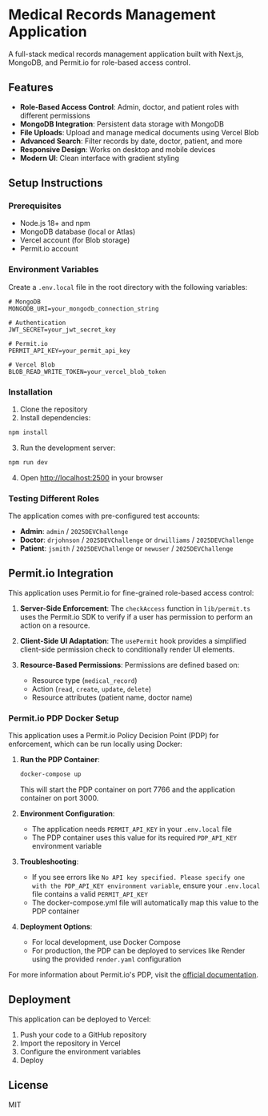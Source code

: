 # Medical Records Management Application

A full-stack medical records management application built with Next.js, MongoDB, and Permit.io for role-based access control.

## Features

- **Role-Based Access Control**: Admin, doctor, and patient roles with different permissions
- **MongoDB Integration**: Persistent data storage with MongoDB
- **File Uploads**: Upload and manage medical documents using Vercel Blob
- **Advanced Search**: Filter records by date, doctor, patient, and more
- **Responsive Design**: Works on desktop and mobile devices
- **Modern UI**: Clean interface with gradient styling

## Setup Instructions

### Prerequisites

- Node.js 18+ and npm
- MongoDB database (local or Atlas)
- Vercel account (for Blob storage)
- Permit.io account

### Environment Variables

Create a `.env.local` file in the root directory with the following variables:

```
# MongoDB
MONGODB_URI=your_mongodb_connection_string

# Authentication
JWT_SECRET=your_jwt_secret_key

# Permit.io
PERMIT_API_KEY=your_permit_api_key

# Vercel Blob
BLOB_READ_WRITE_TOKEN=your_vercel_blob_token
```

### Installation

1. Clone the repository
2. Install dependencies:

```bash
npm install
```

3. Run the development server:

```bash
npm run dev
```

4. Open [http://localhost:2500](http://localhost:2500) in your browser

### Testing Different Roles

The application comes with pre-configured test accounts:

- **Admin**: `admin` / `2025DEVChallenge`
- **Doctor**: `drjohnson` / `2025DEVChallenge` or `drwilliams` / `2025DEVChallenge`
- **Patient**: `jsmith` / `2025DEVChallenge` or `newuser` / `2025DEVChallenge`

## Permit.io Integration

This application uses Permit.io for fine-grained role-based access control:

1. **Server-Side Enforcement**: The `checkAccess` function in `lib/permit.ts` uses the Permit.io SDK to verify if a user has permission to perform an action on a resource.

2. **Client-Side UI Adaptation**: The `usePermit` hook provides a simplified client-side permission check to conditionally render UI elements.

3. **Resource-Based Permissions**: Permissions are defined based on:
   - Resource type (`medical_record`)
   - Action (`read`, `create`, `update`, `delete`)
   - Resource attributes (patient name, doctor name)

### Permit.io PDP Docker Setup

This application uses a Permit.io Policy Decision Point (PDP) for enforcement, which can be run locally using Docker:

1. **Run the PDP Container**:
   ```bash
   docker-compose up
   ```
   This will start the PDP container on port 7766 and the application container on port 3000.

2. **Environment Configuration**:
   - The application needs `PERMIT_API_KEY` in your `.env.local` file
   - The PDP container uses this value for its required `PDP_API_KEY` environment variable

3. **Troubleshooting**:
   - If you see errors like `No API key specified. Please specify one with the PDP_API_KEY environment variable`, ensure your `.env.local` file contains a valid `PERMIT_API_KEY`
   - The docker-compose.yml file will automatically map this value to the PDP container

4. **Deployment Options**:
   - For local development, use Docker Compose
   - For production, the PDP can be deployed to services like Render using the provided `render.yaml` configuration

For more information about Permit.io's PDP, visit the [official documentation](https://docs.permit.io/).

## Deployment

This application can be deployed to Vercel:

1. Push your code to a GitHub repository
2. Import the repository in Vercel
3. Configure the environment variables
4. Deploy

## License

MIT
